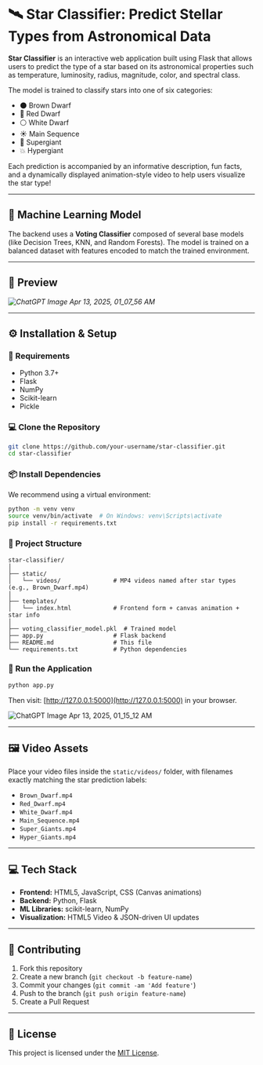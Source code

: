# 🛰️ Star Classifier: Predict Stellar Types from Astronomical Data


**Star Classifier** is an interactive web application built using Flask that allows users to predict the type of a star based on its astronomical properties such as temperature, luminosity, radius, magnitude, color, and spectral class.

The model is trained to classify stars into one of six categories:
- 🌑 Brown Dwarf  
- 🔴 Red Dwarf  
- ⚪ White Dwarf  
- ☀️ Main Sequence  
- 🌟 Supergiant  
- 💥 Hypergiant  

Each prediction is accompanied by an informative description, fun facts, and a dynamically displayed animation-style video to help users visualize the star type!

---

## 🧠 Machine Learning Model

The backend uses a **Voting Classifier** composed of several base models (like Decision Trees, KNN, and Random Forests). The model is trained on a balanced dataset with features encoded to match the trained environment.

---

## 🌌 Preview
*![ChatGPT Image Apr 13, 2025, 01_07_56 AM](https://github.com/user-attachments/assets/6e42e702-8c5d-4d69-9e33-3bbd1dcbf30f)*

---

## ⚙️ Installation & Setup

### 🔧 Requirements

- Python 3.7+
- Flask
- NumPy
- Scikit-learn
- Pickle

### 💻 Clone the Repository

```bash
git clone https://github.com/your-username/star-classifier.git
cd star-classifier
```

### 📦 Install Dependencies

We recommend using a virtual environment:

```bash
python -m venv venv
source venv/bin/activate  # On Windows: venv\Scripts\activate
pip install -r requirements.txt
```

### 📂 Project Structure

```
star-classifier/
│
├── static/
│   └── videos/               # MP4 videos named after star types (e.g., Brown_Dwarf.mp4)
│
├── templates/
│   └── index.html            # Frontend form + canvas animation + star info
│
├── voting_classifier_model.pkl  # Trained model
├── app.py                    # Flask backend
├── README.md                 # This file
└── requirements.txt          # Python dependencies
```

### 🚀 Run the Application

```bash
python app.py
```

Then visit: [http://127.0.0.1:5000](http://127.0.0.1:5000) in your browser.

![ChatGPT Image Apr 13, 2025, 01_15_12 AM](https://github.com/user-attachments/assets/fceef746-2f42-46de-bde5-d0600515c580)

---

## 🖼️ Video Assets

Place your video files inside the `static/videos/` folder, with filenames exactly matching the star prediction labels:

- `Brown_Dwarf.mp4`
- `Red_Dwarf.mp4`
- `White_Dwarf.mp4`
- `Main_Sequence.mp4`
- `Super_Giants.mp4`
- `Hyper_Giants.mp4`

---

## 💻 Tech Stack

- **Frontend:** HTML5, JavaScript, CSS (Canvas animations)
- **Backend:** Python, Flask
- **ML Libraries:** scikit-learn, NumPy
- **Visualization:** HTML5 Video & JSON-driven UI updates

---

## 🤝 Contributing

1. Fork this repository
2. Create a new branch (`git checkout -b feature-name`)
3. Commit your changes (`git commit -am 'Add feature'`)
4. Push to the branch (`git push origin feature-name`)
5. Create a Pull Request

---

## 📄 License

This project is licensed under the [MIT License](LICENSE).
